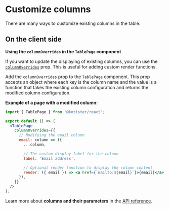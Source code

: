 # Customize columns

There are many ways to customize existing columns in the table.

## On the client side

**Using the `columnOverrides` in the `TablePage` component**

If you want to update the displaying of existing columns, you can use the [`columnOverrides`](../../../ui/table-page-component.md#columnoverrides) prop. This is useful for adding custom render functions.

Add the `columnOverrides` prop to the `TablePage` component. This prop accepts an object where each key is the column name and the value is a function that takes the existing column configuration and returns the modified column configuration.

**Example of a page with a modified column:**

```jsx title="app/pages/users/index.jsx"
import { TablePage } from '@kottster/react';

export default () => (
  <TablePage
    columnOverrides={{
      // Modifying the email column
      email: column => ({
        ...column,

        // The custom display label for the column
        label: 'Email address',

        // Optional render function to display the column content
        render: ({ email }) => <a href={`mailto:${email}`}>{email}</a>,
      }),
    }}
  />
);
```

Learn more about **columns and their parameters** in the [API reference](../configuration/api.md#columns-1).